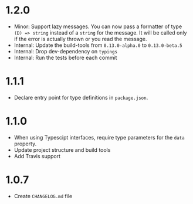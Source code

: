 # 1.2.0

- Minor: Support lazy messages. You can now pass a formatter of type `(D) => string`
  instead of a `string` for the message. It will be called only if the error
  is actually thrown or you read the message.
- Internal: Update the build-tools from `0.13.0-alpha.0` to `0.13.0-beta.5`
- Internal: Drop dev-dependency on `typings`
- Internal: Run the tests before each commit

# 1.1.1

- Declare entry point for type definitions in `package.json`.

# 1.1.0

- When using Typescipt interfaces, require type parameters for the `data` property.
- Update project structure and build tools
- Add Travis support

# 1.0.7

- Create `CHANGELOG.md` file
